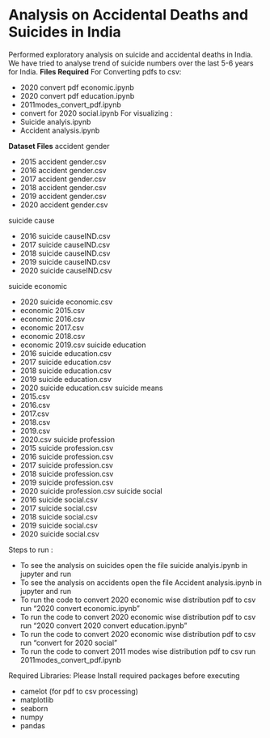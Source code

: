 # Analysis on Accidental Deaths and Suicides in India
Performed exploratory analysis on suicide and accidental deaths in
India. We have tried to analyse trend of suicide numbers over the last 5-6 years
for India.
**Files Required**
For Converting pdfs to csv:
* 2020 convert pdf economic.ipynb
* 2020 convert pdf education.ipynb
* 2011modes_convert_pdf.ipynb
* convert for 2020 social.ipynb
For visualizing :
* Suicide analyis.ipynb
* Accident analysis.ipynb


**Dataset Files**
accident gender
* 2015 accident gender.csv
* 2016 accident gender.csv
* 2017 accident gender.csv
* 2018 accident gender.csv
* 2019 accident gender.csv
* 2020 accident gender.csv


suicide cause
* 2016 suicide causeIND.csv
* 2017 suicide causeIND.csv
* 2018 suicide causeIND.csv
* 2019 suicide causeIND.csv
* 2020 suicide causeIND.csv


suicide economic
* 2020 suicide economic.csv
* economic 2015.csv
* economic 2016.csv
* economic 2017.csv
* economic 2018.csv
* economic 2019.csv
suicide education
* 2016 suicide education.csv
* 2017 suicide education.csv
* 2018 suicide education.csv
* 2019 suicide education.csv
* 2020 suicide education.csv
suicide means 
* 2015.csv
* 2016.csv
* 2017.csv
* 2018.csv
* 2019.csv
* 2020.csv
suicide profession
* 2015 suicide profession.csv
* 2016 suicide profession.csv
* 2017 suicide profession.csv
* 2018 suicide profession.csv
* 2019 suicide profession.csv
* 2020 suicide profession.csv
suicide social
* 2016 suicide social.csv
* 2017 suicide social.csv
* 2018 suicide social.csv
* 2019 suicide social.csv
* 2020 suicide social.csv


Steps to run :
* To see the analysis on suicides open the file suicide analyis.ipynb in jupyter and run
* To see the analysis on accidents open the file Accident analysis.ipynb in jupyter and run
* To run the code to convert 2020 economic wise distribution pdf to csv run “2020 convert economic.ipynb”
* To run the code to convert 2020 economic wise distribution pdf to csv run “2020 convert 2020 convert education.ipynb”
* To run the code to convert 2020 economic wise distribution pdf to csv run “convert for 2020 social”
* To run the code to convert 2011 modes wise distribution pdf to csv run 2011modes_convert_pdf.ipynb



Required Libraries:
Please Install required packages before executing
* camelot (for pdf to csv processing)
* matplotlib
* seaborn
* numpy
* pandas